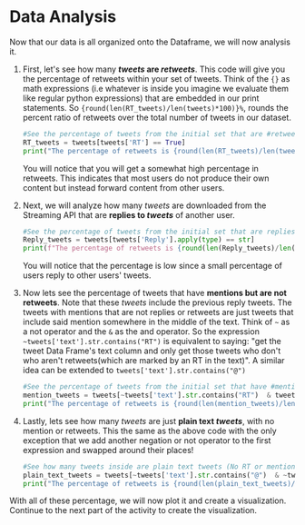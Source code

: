  <!--title={Data Analysis}-->

<!--badges={Web Development:}-->

# Data Analysis

Now that our data is all organized onto the Dataframe, we will now analysis it.

1. First, let's see how many ***tweets* are *retweets***. This code will give you the percentage of retweets within your set of tweets. Think of  the `{}` as math expressions (i.e whatever is inside you imagine we evaluate them like regular python expressions) that are embedded in our print statements. So `{round(len(RT_tweets)/len(tweets)*100)}%`, rounds the percent ratio of retweets over the total number of tweets in our dataset.

   ```python
   #See the percentage of tweets from the initial set that are #retweets:
   RT_tweets = tweets[tweets['RT'] == True]
   print("The percentage of retweets is {round(len(RT_tweets)/len(tweets)*100)}% of all the tweets")
   ```

   You will notice that you will get a somewhat high percentage in retweets. This indicates that most users do not produce their own content but instead forward content from other users.

   

2. Next, we will analyze how many *tweets* are downloaded from the Streaming API that are **replies to *tweets*** of another user.

   ```python
   #See the percentage of tweets from the initial set that are replies #to tweets of another user:
   Reply_tweets = tweets[tweets['Reply'].apply(type) == str]
   print(f"The percentage of retweets is {round(len(Reply_tweets)/len(tweets)*100)}% of all the tweets")
   ```

   You will notice that the percentage is low since a small percentage of users reply to other users' tweets.

   

3. Now lets see the percentage of tweets that have **mentions but are not retweets**. Note that these *tweets* include the previous reply tweets. The tweets with mentions that are not replies or retweets are just tweets that include said mention somewhere in the middle of the text. Think of `~` as a not operator and the `&` as the and operator. So the expression `~tweets['text'].str.contains("RT")` is equivalent to saying: "get the tweet Data Frame's text column and only get those tweets  who don't who aren't retweets(which are marked by an RT in the text)". A similar idea can be extended to `tweets['text'].str.contains("@")`

   ```python
   #See the percentage of tweets from the initial set that have #mentions and are not retweets:
   mention_tweets = tweets[~tweets['text'].str.contains("RT")  & tweets['text'].str.contains("@")]
   print("The percentage of retweets is {round(len(mention_tweets)/len(tweets)*100)}% of all the tweets")
   ```



4. Lastly, lets see how many *tweets* are just **plain text *tweets***, with no mention or retweets. This the same as the above code with the only exception that we add another negation or not operator to the first expression and swapped around their places!

   ```python
   #See how many tweets inside are plain text tweets (No RT or mention)
   plain_text_tweets = tweets[~tweets['text'].str.contains("@")  & ~tweets['text'].str.contains("RT")]
   print("The percentage of retweets is {round(len(plain_text_tweets)/len(tweets)*100)}% of all the tweets")
   ```



With all of these percentage, we will now plot it and create a visualization. Continue to the next part of the activity to create the visualization.